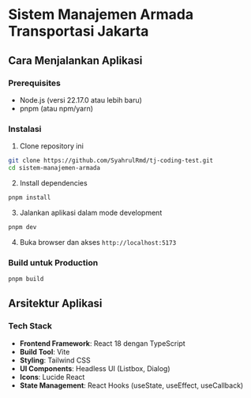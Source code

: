 # Sistem Manajemen Armada Transportasi Jakarta

## Cara Menjalankan Aplikasi

### Prerequisites
- Node.js (versi 22.17.0 atau lebih baru)
- pnpm (atau npm/yarn)

### Instalasi
1. Clone repository ini
```bash
git clone https://github.com/SyahrulRmd/tj-coding-test.git
cd sistem-manajemen-armada
```

2. Install dependencies
```bash
pnpm install
```

3. Jalankan aplikasi dalam mode development
```bash
pnpm dev
```

4. Buka browser dan akses `http://localhost:5173`

### Build untuk Production
```bash
pnpm build
```

## Arsitektur Aplikasi

### Tech Stack
- **Frontend Framework**: React 18 dengan TypeScript
- **Build Tool**: Vite
- **Styling**: Tailwind CSS
- **UI Components**: Headless UI (Listbox, Dialog)
- **Icons**: Lucide React
- **State Management**: React Hooks (useState, useEffect, useCallback)
